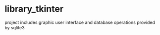 # library_tkinter
project includes graphic user interface and database operations provided by sqlite3